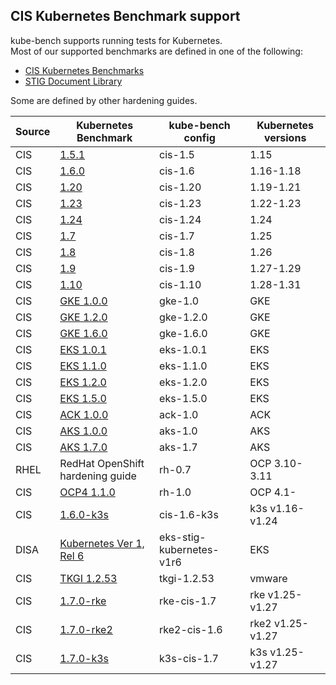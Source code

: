 ## CIS Kubernetes Benchmark support

kube-bench supports running tests for Kubernetes.  
Most of our supported benchmarks are defined in one of the following:  
- [CIS Kubernetes Benchmarks](https://www.cisecurity.org/benchmark/kubernetes/)  
- [STIG Document Library](https://public.cyber.mil/stigs/downloads)  

Some are defined by other hardening guides.

| Source | Kubernetes Benchmark | kube-bench config | Kubernetes versions |
|--------|----------------------|-------------------|---------------------|
| CIS    | [1.5.1](https://workbench.cisecurity.org/benchmarks/4892) | cis-1.5 | 1.15 |
| CIS    | [1.6.0](https://workbench.cisecurity.org/benchmarks/4834) | cis-1.6 | 1.16-1.18 |
| CIS    | [1.20](https://workbench.cisecurity.org/benchmarks/6246) | cis-1.20 | 1.19-1.21 |
| CIS    | [1.23](https://workbench.cisecurity.org/benchmarks/7532) | cis-1.23 | 1.22-1.23 |
| CIS    | [1.24](https://workbench.cisecurity.org/benchmarks/10873) | cis-1.24 | 1.24 |
| CIS    | [1.7](https://workbench.cisecurity.org/benchmarks/11107) | cis-1.7 | 1.25 |
| CIS    | [1.8](https://workbench.cisecurity.org/benchmarks/12958) | cis-1.8 | 1.26 |
| CIS    | [1.9](https://workbench.cisecurity.org/benchmarks/16828) | cis-1.9 | 1.27-1.29 |
| CIS    | [1.10](https://workbench.cisecurity.org/benchmarks/17568) | cis-1.10 | 1.28-1.31 |
| CIS    | [GKE 1.0.0](https://workbench.cisecurity.org/benchmarks/4536) | gke-1.0 | GKE |
| CIS    | [GKE 1.2.0](https://workbench.cisecurity.org/benchmarks/7534) | gke-1.2.0 | GKE |
| CIS    | [GKE 1.6.0](https://workbench.cisecurity.org/benchmarks/16093) | gke-1.6.0 | GKE |
| CIS    | [EKS 1.0.1](https://workbench.cisecurity.org/benchmarks/6041) | eks-1.0.1 | EKS |
| CIS    | [EKS 1.1.0](https://workbench.cisecurity.org/benchmarks/6248) | eks-1.1.0 | EKS |
| CIS    | [EKS 1.2.0](https://workbench.cisecurity.org/benchmarks/9681) | eks-1.2.0 | EKS |
| CIS    | [EKS 1.5.0](https://workbench.cisecurity.org/benchmarks/17733) | eks-1.5.0 | EKS |
| CIS    | [ACK 1.0.0](https://workbench.cisecurity.org/benchmarks/6467) | ack-1.0 | ACK |
| CIS    | [AKS 1.0.0](https://workbench.cisecurity.org/benchmarks/6347) | aks-1.0 | AKS |
| CIS    | [AKS 1.7.0](https://workbench.cisecurity.org/benchmarks/20359) | aks-1.7 | AKS |
| RHEL   | RedHat OpenShift hardening guide | rh-0.7 | OCP 3.10-3.11 |
| CIS    | [OCP4 1.1.0](https://workbench.cisecurity.org/benchmarks/6778) | rh-1.0 | OCP 4.1- |
| CIS    | [1.6.0-k3s](https://docs.rancher.cn/docs/k3s/security/self-assessment/_index) | cis-1.6-k3s | k3s v1.16-v1.24 |
| DISA   | [Kubernetes Ver 1, Rel 6](https://dl.dod.cyber.mil/wp-content/uploads/stigs/zip/U_Kubernetes_V1R6_STIG.zip) | eks-stig-kubernetes-v1r6 | EKS |
| CIS    | [TKGI 1.2.53](https://network.pivotal.io/products/p-compliance-scanner#/releases/1248397) | tkgi-1.2.53 | vmware |
| CIS    | [1.7.0-rke](https://ranchermanager.docs.rancher.com/v2.7/reference-guides/rancher-security/hardening-guides/rke1-hardening-guide/rke1-self-assessment-guide-with-cis-v1.7-k8s-v1.25-v1.26-v1.27) | rke-cis-1.7 | rke v1.25-v1.27 |
| CIS    | [1.7.0-rke2](https://ranchermanager.docs.rancher.com/v2.7/reference-guides/rancher-security/hardening-guides/rke2-hardening-guide/rke2-self-assessment-guide-with-cis-v1.7-k8s-v1.25-v1.26-v1.27) | rke2-cis-1.6 | rke2 v1.25-v1.27 |
| CIS    | [1.7.0-k3s](https://ranchermanager.docs.rancher.com/v2.7/reference-guides/rancher-security/hardening-guides/k3s-hardening-guide/k3s-self-assessment-guide-with-cis-v1.7-k8s-v1.25-v1.26-v1.27) | k3s-cis-1.7 | k3s v1.25-v1.27 |
